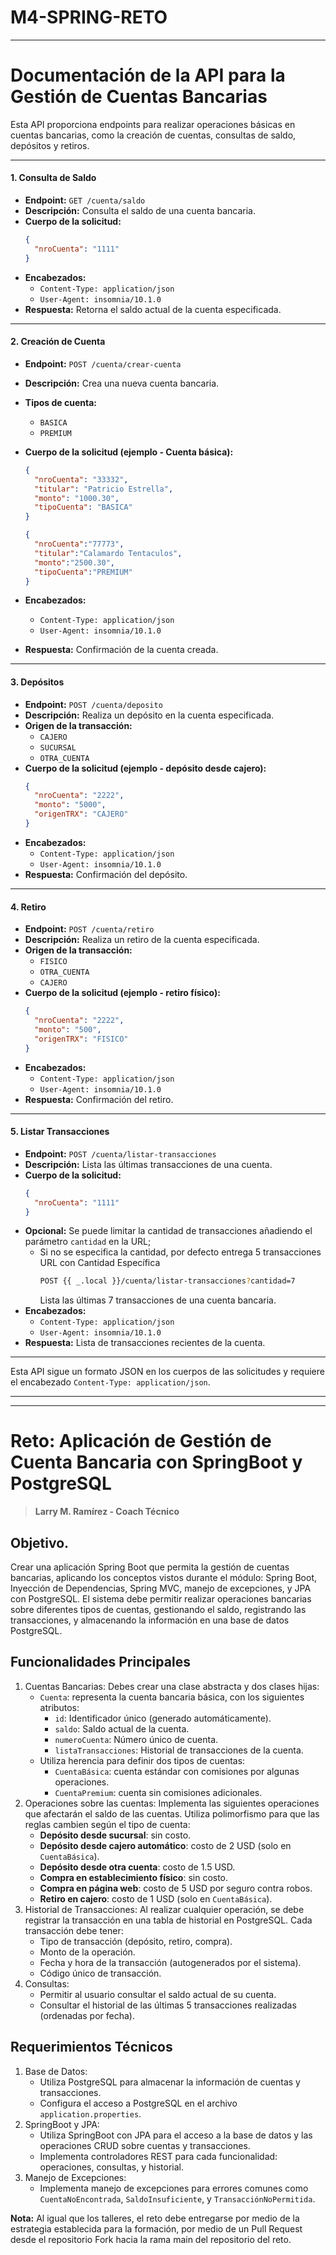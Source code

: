 # M4-SPRING-RETO

---
# Documentación de la API para la Gestión de Cuentas Bancarias

Esta API proporciona endpoints para realizar operaciones básicas en cuentas bancarias, como la creación de cuentas, consultas de saldo, depósitos y retiros.

---
#### 1. Consulta de Saldo
- **Endpoint:** `GET /cuenta/saldo`
- **Descripción:** Consulta el saldo de una cuenta bancaria.
- **Cuerpo de la solicitud:**
  ```json
  {
    "nroCuenta": "1111"
  }
  ```
- **Encabezados:**
	- `Content-Type: application/json`
	- `User-Agent: insomnia/10.1.0`
- **Respuesta:** Retorna el saldo actual de la cuenta especificada.

---

#### 2. Creación de Cuenta
- **Endpoint:** `POST /cuenta/crear-cuenta`
- **Descripción:** Crea una nueva cuenta bancaria.
- **Tipos de cuenta:**
	- `BASICA`
	- `PREMIUM`
- **Cuerpo de la solicitud (ejemplo - Cuenta básica):**
  ```json
  {
    "nroCuenta": "33332",
    "titular": "Patricio Estrella",
    "monto": "1000.30",
    "tipoCuenta": "BASICA"
  }
  ```
  
  ```json
  {
    "nroCuenta":"77773",
    "titular":"Calamardo Tentaculos",
    "monto":"2500.30",
    "tipoCuenta":"PREMIUM"
  }
  ```

- **Encabezados:**
	- `Content-Type: application/json`
	- `User-Agent: insomnia/10.1.0`
- **Respuesta:** Confirmación de la cuenta creada.

---

#### 3. Depósitos
- **Endpoint:** `POST /cuenta/deposito`
- **Descripción:** Realiza un depósito en la cuenta especificada.
- **Origen de la transacción:**
	- `CAJERO`
	- `SUCURSAL`
	- `OTRA_CUENTA`
- **Cuerpo de la solicitud (ejemplo - depósito desde cajero):**
  ```json
  {
    "nroCuenta": "2222",
    "monto": "5000",
    "origenTRX": "CAJERO"
  }
  ```
- **Encabezados:**
	- `Content-Type: application/json`
	- `User-Agent: insomnia/10.1.0`
- **Respuesta:** Confirmación del depósito.

---

#### 4. Retiro
- **Endpoint:** `POST /cuenta/retiro`
- **Descripción:** Realiza un retiro de la cuenta especificada.
- **Origen de la transacción:**
	- `FISICO`
	- `OTRA_CUENTA`
	- `CAJERO`
- **Cuerpo de la solicitud (ejemplo - retiro físico):**
  ```json
  {
    "nroCuenta": "2222",
    "monto": "500",
    "origenTRX": "FISICO"
  }
  ```
- **Encabezados:**
	- `Content-Type: application/json`
	- `User-Agent: insomnia/10.1.0`
- **Respuesta:** Confirmación del retiro.

---

#### 5. Listar Transacciones
- **Endpoint:** `POST /cuenta/listar-transacciones`
- **Descripción:** Lista las últimas transacciones de una cuenta.
- **Cuerpo de la solicitud:**
  ```json
  {
    "nroCuenta": "1111"
  }
  ```
- **Opcional:** Se puede limitar la cantidad de transacciones añadiendo el parámetro `cantidad` en la URL; 
 	-  Si no se especifica la cantidad, por defecto entrega 5 transacciones
	   URL con Cantidad Específica
	   ```bash 
	   POST {{ _.local }}/cuenta/listar-transacciones?cantidad=7
       ```
	   Lista las últimas 7 transacciones de una cuenta bancaria.
- **Encabezados:**
	- `Content-Type: application/json`
	- `User-Agent: insomnia/10.1.0`
- **Respuesta:** Lista de transacciones recientes de la cuenta.

---

Esta API sigue un formato JSON en los cuerpos de las solicitudes y requiere el encabezado `Content-Type: application/json`.

---
---
# Reto: Aplicación de Gestión de Cuenta Bancaria con SpringBoot y PostgreSQL
> **Larry M. Ramírez - Coach Técnico**

## Objetivo.
Crear una aplicación Spring Boot que permita la gestión de cuentas bancarias, aplicando los conceptos vistos durante el módulo: Spring Boot, Inyección de Dependencias, Spring MVC, manejo de excepciones, y JPA con PostgreSQL. El sistema debe permitir realizar operaciones bancarias sobre diferentes tipos de cuentas, gestionando el saldo, registrando las transacciones, y almacenando la información en una base de datos PostgreSQL.

## Funcionalidades Principales
1. Cuentas Bancarias:
   Debes crear una clase abstracta y dos clases hijas:
	- `Cuenta`: representa la cuenta bancaria básica, con los siguientes atributos:
		- `id`: Identificador único (generado automáticamente).
		- `saldo`: Saldo actual de la cuenta.
		- `numeroCuenta`: Número único de cuenta.
		- `listaTransacciones`: Historial de transacciones de la cuenta.
	- Utiliza herencia para definir dos tipos de cuentas:
		- `CuentaBásica`: cuenta estándar con comisiones por algunas operaciones.
		- `CuentaPremium`: cuenta sin comisiones adicionales.
2. Operaciones sobre las cuentas: Implementa las siguientes operaciones que afectarán el saldo de las cuentas. Utiliza polimorfismo para que las reglas cambien según el tipo de cuenta:
	- **Depósito desde sucursal**: sin costo.
	- **Depósito desde cajero automático**: costo de 2 USD (solo en `CuentaBásica`).
	- **Depósito desde otra cuenta**: costo de 1.5 USD.
	- **Compra en establecimiento físico**: sin costo.
	- **Compra en página web**: costo de 5 USD por seguro contra robos.
	- **Retiro en cajero**: costo de 1 USD (solo en `CuentaBásica`).
3. Historial de Transacciones: Al realizar cualquier operación, se debe registrar la transacción en una tabla de historial en PostgreSQL. Cada transacción debe tener:
	- Tipo de transacción (depósito, retiro, compra).
	- Monto de la operación.
	- Fecha y hora de la transacción (autogenerados por el sistema).
	- Código único de transacción.
4. Consultas:
	- Permitir al usuario consultar el saldo actual de su cuenta.
	- Consultar el historial de las últimas 5 transacciones realizadas (ordenadas por fecha).
## Requerimientos Técnicos
1. Base de Datos:
	- Utiliza PostgreSQL para almacenar la información de cuentas y transacciones.
	- Configura el acceso a PostgreSQL en el archivo `application.properties`.
2. SpringBoot y JPA:
	- Utiliza SpringBoot con JPA para el acceso a la base de datos y las operaciones CRUD sobre cuentas y transacciones.
	- Implementa controladores REST para cada funcionalidad: operaciones, consultas, y historial.
3. Manejo de Excepciones:
	- Implementa manejo de excepciones para errores comunes como `CuentaNoEncontrada`, `SaldoInsuficiente`, y `TransacciónNoPermitida`.

**Nota:** Al igual que los talleres, el reto debe entregarse por medio de la estrategia establecida para la formación, por medio de un Pull Request desde el repositorio Fork hacia la rama main del repositorio del reto.
